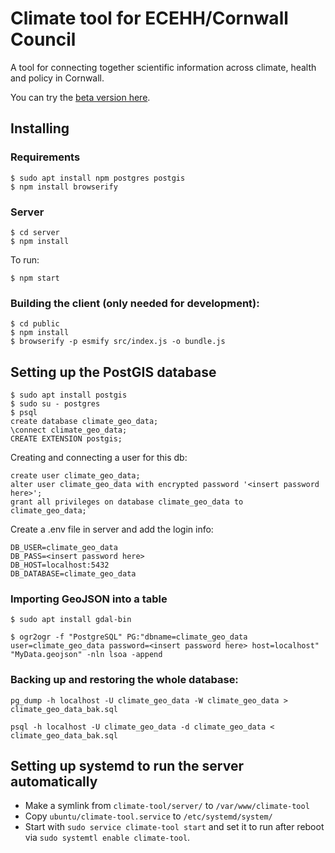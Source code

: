 # Climate tool for ECEHH/Cornwall Council

A tool for connecting together scientific information across climate, health and policy in Cornwall.

You can try the [beta version here](http://climate-tool.thentrythis.org/).
 
## Installing

### Requirements

    $ sudo apt install npm postgres postgis
    $ npm install browserify
    
### Server

    $ cd server
    $ npm install

To run:

    $ npm start

### Building the client (only needed for development):

    $ cd public
    $ npm install
	$ browserify -p esmify src/index.js -o bundle.js

## Setting up the PostGIS database

    $ sudo apt install postgis
    $ sudo su - postgres
    $ psql
    create database climate_geo_data;
    \connect climate_geo_data;
    CREATE EXTENSION postgis;

Creating and connecting a user for this db:

    create user climate_geo_data;
    alter user climate_geo_data with encrypted password '<insert password here>';
    grant all privileges on database climate_geo_data to climate_geo_data;`

Create a .env file in server and add the login info:

    DB_USER=climate_geo_data
    DB_PASS=<insert password here>
    DB_HOST=localhost:5432
    DB_DATABASE=climate_geo_data

### Importing GeoJSON into a table

    $ sudo apt install gdal-bin

    $ ogr2ogr -f "PostgreSQL" PG:"dbname=climate_geo_data user=climate_geo_data password=<insert password here> host=localhost" "MyData.geojson" -nln lsoa -append

### Backing up and restoring the whole database:

    pg_dump -h localhost -U climate_geo_data -W climate_geo_data > climate_geo_data_bak.sql

    psql -h localhost -U climate_geo_data -d climate_geo_data <  climate_geo_data_bak.sql

## Setting up systemd to run the server automatically

* Make a symlink from `climate-tool/server/` to `/var/www/climate-tool`
* Copy `ubuntu/climate-tool.service` to `/etc/systemd/system/`
* Start with `sudo service climate-tool start` and set it to run after reboot via `sudo systemtl enable climate-tool`.
